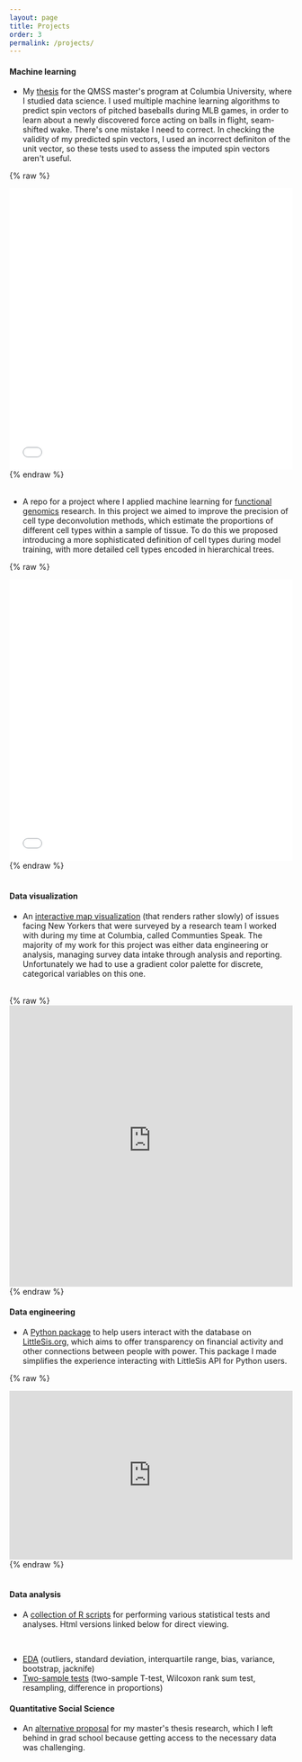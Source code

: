 ```yaml
---
layout: page
title: Projects
order: 3
permalink: /projects/
---
```


#### Machine learning
* My <a href="https://brendanmapes.github.io/thesis.pdf">thesis</a> for the QMSS master's program at Columbia University, where I studied data science. I used multiple machine learning algorithms to predict spin vectors of pitched baseballs during MLB games, in order to learn about a newly discovered force acting on balls in flight, seam-shifted wake. There's one mistake I need to correct. In checking the validity of my predicted spin vectors, I used an incorrect definiton of the unit vector, so these tests used to assess the imputed spin vectors aren't useful. 
  
{% raw %}
<iframe src="/thesis.pdf" width="100%" height="500px" style="border:none;"></iframe>
{% endraw %}
<br/><br/>

* A repo for a project where I applied machine learning for <a href="https://github.com/brendanmapes/ml4fg_final/blob/main/README.md">functional genomics</a> research. In this project we aimed to improve the precision of cell type deconvolution methods, which estimate the proportions of different cell types within a sample of tissue. To do this we proposed introducing a more sophisticated definition of cell types during model training, with more detailed cell types encoded in hierarchical trees.

{% raw %}
<iframe src="/research_summary.pdf" width="100%" height="500px" style="border:none;"></iframe>
{% endraw %}
<br/><br/>


#### Data visualization
* An <a href="https://www.communitiesspeakproject.com/boroughs">interactive map visualization</a> (that renders rather slowly) of issues facing New Yorkers that were surveyed by a research team I worked with during my time at Columbia, called Communties Speak. The majority of my work for this project was either data engineering or analysis, managing survey data intake through analysis and reporting. Unfortunately we had to use a gradient color palette for discrete, categorical variables on this one.
<br>
{% raw %}
<iframe src="https://brendan-mapes.shinyapps.io/neighborhood_difficulties_ranked/" width="100%" height="500px" style="border:none;"></iframe>
{% endraw %}


####  Data engineering
* A <a href="https://pypi.org/project/littlesis/">Python package</a> to help users interact with the database on <a href="https://littlesis.org/database">LittleSis.org</a>, which aims to offer transparency on financial activity and other connections between people with power. This package I made simplifies the experience interacting with LittleSis API for Python users.

{% raw %}
<iframe src="https://littlesis.readthedocs.io/en/main/" width="100%" height="300px" style="border:none;"></iframe>
{% endraw %}
<br/><br/>

#### Data analysis

* A <a href="https://github.com/brendanmapes/data_analysis/tree/main">collection of R scripts</a> for performing various statistical tests and analyses. Html versions linked below for direct viewing.
<br>

* <a href="https://brendanmapes.github.io/Problem-set-1.html" target="_blank">EDA</a> (outliers, standard deviation, interquartile range, bias, variance, bootstrap, jacknife) 
* <a href="https://brendanmapes.github.io/Problem-set-2.html" target="_blank">Two-sample tests</a> (two-sample T-test, Wilcoxon rank sum test, resampling, difference in proportions) 





#### Quantitative Social Science
* An <a href="https://www.youtube.com/watch?v=tCmwcU0fP28"> alternative proposal</a> for my master's thesis research, which I left behind in grad school because getting access to the necessary data was challenging. 



